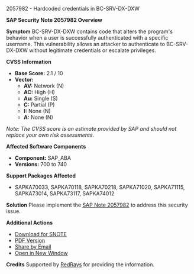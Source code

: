 2057982 - Hardcoded credentials in BC-SRV-DX-DXW

**SAP Security Note 2057982 Overview**

**Symptom**
BC-SRV-DX-DXW contains code that alters the program's behavior when a user is successfully authenticated with a specific username. This vulnerability allows an attacker to authenticate to BC-SRV-DX-DXW without legitimate credentials or escalate privileges.

**CVSS Information**
- **Base Score:** 2.1 / 10
- **Vector:** 
  - **AV:** Network (N)
  - **AC:** High (H)
  - **Au:** Single (S)
  - **C:** Partial (P)
  - **I:** None (N)
  - **A:** None (N)

*Note: The CVSS score is an estimate provided by SAP and should not replace your own risk assessments.*

**Affected Software Components**
- **Component:** SAP_ABA
- **Versions:** 700 to 740

**Support Packages Affected**
- SAPKA70033, SAPKA70118, SAPKA70218, SAPKA71020, SAPKA71115, SAPKA73014, SAPKA73117, SAPKA74012

**Solution**
Please implement the [SAP Note 2057982](https://me.sap.com/supportnote/2057982) to address this security issue.

**Additional Actions**
- [Download for SNOTE](https://notesdownloads.sap.com/note/0040000012232962017)
- [PDF Version](https://me.sap.com/sap/support/sfm/notes/print/0002057982?language=en-US&token=F55808BA5C8C19705FE41D0E76DF7E48)
- [Share by Email](mailto:?subject=SAP%20Security%20Note%202057982)
- [Open in New Window](https://me.sap.com/notes/0002057982)

**Credits**
Supported by [RedRays](https://redrays.io) for providing the information.